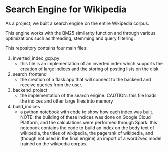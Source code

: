 # Search Engine for Wikipedia

As a project, we built a search engine on the entire Wikipedia corpus. 

This engine works with the BM25 similarity function and through various optimizations such as threading, stemming and query filtering.


This repository contains four main files:
1. inverted_index_gcp.py
   - this file is an implementation of an inverted index which supports the creation of large indices and the storing of posting lists on the disk.
2. search_frontend
   - the creation of a flask app that will connect to the backend and receive queries from the user.
3. backend_project
   - the implementation of the search engine. CAUTION: this file loads the indices and other large files into memory
4. build_indices
   - a python notebook with code to show how each index was built. NOTE: the building of these indices was done on Google Cloud Platform, and the calculations were performed through Spark.
   this notebook contains the code to build an index on the body text of wikipedia, the titles of wikipedia, the pagerank of wikipedia,
   and (though not used in the final engine) an import of a word2vec model trained on the wikipedia corpus.
   
